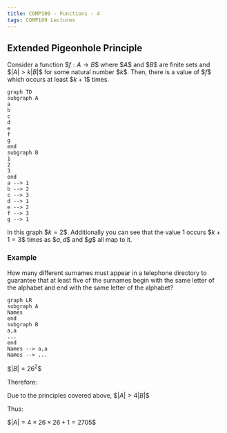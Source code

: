 ```yaml
---
title: COMP109 - Functions - 4
tags: COMP109 Lectures
---
```

## Extended Pigeonhole Principle
Consider a function \$$f:A\rightarrow B\$$ where \$$A\$$ and \$$B\$$ are finite sets and \$$\vert A\vert >k\vert B\vert \$$ for some natural number \$$k\$$. Then, there is a value of \$$f\$$ which occurs at least \$$k+1\$$ times.

```mermaid
graph TD
subgraph A
a
b
c
d
e
f
g
end 
subgraph B
1
2
3
end
a --> 1
b --> 2
c --> 3
d --> 1
e --> 2
f --> 3
g --> 1
```

In this graph \$$k=2\$$. Additionally you can see that the value 1 occurs \$$k+1=3\$$ times as \$$a,d\$$ and \$$g\$$ all map to it.

### Example
How many different surnames must appear in a telephone directory to guarantee that at least five of the surnames begin with the same letter of the alphabet and end with the same letter of the alphabet?

```mermaid
graph LR
subgraph A
Names
end
subgraph B
a,a
...
end
Names --> a,a
Names --> ...
```

\$$\vert B\vert =26^2\$$

Therefore:

Due to the principles covered above, \$$\vert A\vert >4\vert B\vert \$$

Thus:

\$$\vert A\vert =4\times26\times26+1=2705\$$
